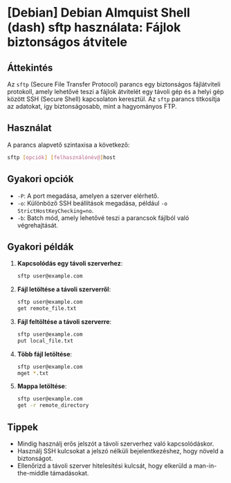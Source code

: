# [Debian] Debian Almquist Shell (dash) sftp használata: Fájlok biztonságos átvitele

## Áttekintés
Az `sftp` (Secure File Transfer Protocol) parancs egy biztonságos fájlátviteli protokoll, amely lehetővé teszi a fájlok átvitelét egy távoli gép és a helyi gép között SSH (Secure Shell) kapcsolaton keresztül. Az `sftp` parancs titkosítja az adatokat, így biztonságosabb, mint a hagyományos FTP.

## Használat
A parancs alapvető szintaxisa a következő:

```bash
sftp [opciók] [felhasználónév@]host
```

## Gyakori opciók
- `-P`: A port megadása, amelyen a szerver elérhető.
- `-o`: Különböző SSH beállítások megadása, például `-o StrictHostKeyChecking=no`.
- `-b`: Batch mód, amely lehetővé teszi a parancsok fájlból való végrehajtását.

## Gyakori példák
1. **Kapcsolódás egy távoli szerverhez**:
   ```bash
   sftp user@example.com
   ```

2. **Fájl letöltése a távoli szerverről**:
   ```bash
   sftp user@example.com
   get remote_file.txt
   ```

3. **Fájl feltöltése a távoli szerverre**:
   ```bash
   sftp user@example.com
   put local_file.txt
   ```

4. **Több fájl letöltése**:
   ```bash
   sftp user@example.com
   mget *.txt
   ```

5. **Mappa letöltése**:
   ```bash
   sftp user@example.com
   get -r remote_directory
   ```

## Tippek
- Mindig használj erős jelszót a távoli szerverhez való kapcsolódáskor.
- Használj SSH kulcsokat a jelszó nélküli bejelentkezéshez, hogy növeld a biztonságot.
- Ellenőrizd a távoli szerver hitelesítési kulcsát, hogy elkerüld a man-in-the-middle támadásokat.